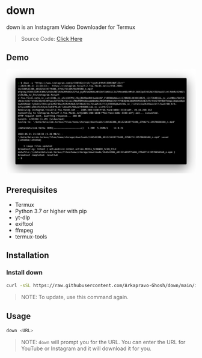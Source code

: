# down
down is an Instagram Video Downloader for Termux
> Source Code: [Click Here](src/main.sh)

## Demo
<div align=center>
<img src="docs/images/demo.png" width="1000px" alt="Demo">
</div>

## Prerequisites
- Termux
- Python 3.7 or higher with pip
- yt-dlp
- exiftool
- ffmpeg
- termux-tools

## Installation

### Install down
```bash
curl -sSL https://raw.githubusercontent.com/Arkapravo-Ghosh/down/main/install.sh | bash
```

> NOTE: To update, use this command again.

## Usage
```bash
down <URL>
```

> NOTE: `down` will prompt you for the URL. You can enter the URL for YouTube or Instagram and it will download it for you.